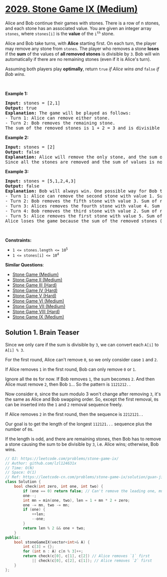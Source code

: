 # [2029. Stone Game IX (Medium)](https://leetcode.com/problems/stone-game-ix/)

<p>Alice and Bob continue their games with stones. There is a row of n stones, and each stone has an associated value. You are given an integer array <code>stones</code>, where <code>stones[i]</code> is the <strong>value</strong> of the <code>i<sup>th</sup></code> stone.</p>

<p>Alice and Bob take turns, with <strong>Alice</strong> starting first. On each turn, the player may remove any stone from <code>stones</code>. The player who removes a stone <strong>loses</strong> if the <strong>sum</strong> of the values of <strong>all removed stones</strong> is divisible by <code>3</code>. Bob will win automatically if there are no remaining stones (even if it is Alice's turn).</p>

<p>Assuming both players play <strong>optimally</strong>, return <code>true</code> <em>if Alice wins and</em> <code>false</code> <em>if Bob wins</em>.</p>

<p>&nbsp;</p>
<p><strong>Example 1:</strong></p>

<pre><strong>Input:</strong> stones = [2,1]
<strong>Output:</strong> true
<strong>Explanation:</strong>&nbsp;The game will be played as follows:
- Turn 1: Alice can remove either stone.
- Turn 2: Bob removes the remaining stone. 
The sum of the removed stones is 1 + 2 = 3 and is divisible by 3. Therefore, Bob loses and Alice wins the game.
</pre>

<p><strong>Example 2:</strong></p>

<pre><strong>Input:</strong> stones = [2]
<strong>Output:</strong> false
<strong>Explanation:</strong>&nbsp;Alice will remove the only stone, and the sum of the values on the removed stones is 2. 
Since all the stones are removed and the sum of values is not divisible by 3, Bob wins the game.
</pre>

<p><strong>Example 3:</strong></p>

<pre><strong>Input:</strong> stones = [5,1,2,4,3]
<strong>Output:</strong> false
<strong>Explanation:</strong> Bob will always win. One possible way for Bob to win is shown below:
- Turn 1: Alice can remove the second stone with value 1. Sum of removed stones = 1.
- Turn 2: Bob removes the fifth stone with value 3. Sum of removed stones = 1 + 3 = 4.
- Turn 3: Alices removes the fourth stone with value 4. Sum of removed stones = 1 + 3 + 4 = 8.
- Turn 4: Bob removes the third stone with value 2. Sum of removed stones = 1 + 3 + 4 + 2 = 10.
- Turn 5: Alice removes the first stone with value 5. Sum of removed stones = 1 + 3 + 4 + 2 + 5 = 15.
Alice loses the game because the sum of the removed stones (15) is divisible by 3. Bob wins the game.
</pre>

<p>&nbsp;</p>
<p><strong>Constraints:</strong></p>

<ul>
	<li><code>1 &lt;= stones.length &lt;= 10<sup>5</sup></code></li>
	<li><code>1 &lt;= stones[i] &lt;= 10<sup>4</sup></code></li>
</ul>


**Similar Questions**:
* [Stone Game (Medium)](https://leetcode.com/problems/stone-game/)
* [Stone Game II (Medium)](https://leetcode.com/problems/stone-game-ii/)
* [Stone Game III (Hard)](https://leetcode.com/problems/stone-game-iii/)
* [Stone Game IV (Hard)](https://leetcode.com/problems/stone-game-iv/)
* [Stone Game V (Hard)](https://leetcode.com/problems/stone-game-v/)
* [Stone Game VI (Medium)](https://leetcode.com/problems/stone-game-vi/)
* [Stone Game VII (Medium)](https://leetcode.com/problems/stone-game-vii/)
* [Stone Game VIII (Hard)](https://leetcode.com/problems/stone-game-viii/)
* [Stone Game IX (Medium)](https://leetcode.com/problems/stone-game-ix/)

## Solution 1. Brain Teaser

Since we only care if the sum is divisible by `3`, we can convert each `A[i]` to `A[i] % 3`.

For the first round, Alice can't remove `0`, so we only consider case `1` and `2`.

If Alice removes `1` in the first round, Bob can only remove `0` or `1`.

Ignore all the `0`s for now. If Bob removes `1`, the sum becomes `2`. And then Alice must remove `2`, then Bob `1`... So the pattern is `1121212..`

Now consider `0`, since the sum modulo 3 won't change after removing `3`, it's the same as Alice and Bob swapping order. So, except the first removal, `0`s can be inserted into the `1` and `2` removal sequence freely. 

If Alice removes `2` in the first round, then the sequence is `2212121..`

Our goal is to get the length of the longest `112121...` sequence plus the number of `0`s.

If the length is odd, and there are remaining stones, then Bob has to remove a stone causing the sum to be divisible by `3`, i.e. Alice wins; otherwise, Bob wins.

```cpp
// OJ: https://leetcode.com/problems/stone-game-ix/
// Author: github.com/lzl124631x
// Time: O(N)
// Space: O(1)
// Ref: https://leetcode-cn.com/problems/stone-game-ix/solution/guan-jian-zai-yu-qiu-chu-hui-he-shu-by-e-mcgv/
class Solution {
    bool check(int zero, int one, int two) {
        if (one == 0) return false; // Can't remove the leading one, must lose
        one--;
        int mn = min(one, two), len = 1 + mn * 2 + zero;
        one -= mn, two -= mn;
        if (one) {
            ++len;
            --one;
        }
        return len % 2 && one + two;
    }
public:
    bool stoneGameIX(vector<int>& A) {
        int c[3] = {};
        for (int n : A) c[n % 3]++;
        return check(c[0], c[1], c[2]) // Alice removes `1` first
            || check(c[0], c[2], c[1]); // Alice removes `2` first
    }
};
```